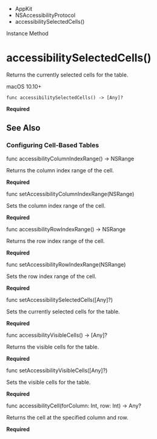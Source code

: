 

- AppKit
- NSAccessibilityProtocol
-  accessibilitySelectedCells() 

Instance Method

# accessibilitySelectedCells()

Returns the currently selected cells for the table.

macOS 10.10+

``` source
func accessibilitySelectedCells() -> [Any]?
```

**Required**

## See Also

### Configuring Cell-Based Tables

func accessibilityColumnIndexRange() -> NSRange

Returns the column index range of the cell.

**Required**

func setAccessibilityColumnIndexRange(NSRange)

Sets the column index range of the cell.

**Required**

func accessibilityRowIndexRange() -> NSRange

Returns the row index range of the cell.

**Required**

func setAccessibilityRowIndexRange(NSRange)

Sets the row index range of the cell.

**Required**

func setAccessibilitySelectedCells([Any]?)

Sets the currently selected cells for the table.

**Required**

func accessibilityVisibleCells() -> [Any]?

Returns the visible cells for the table.

**Required**

func setAccessibilityVisibleCells([Any]?)

Sets the visible cells for the table.

**Required**

func accessibilityCell(forColumn: Int, row: Int) -> Any?

Returns the cell at the specified column and row.

**Required**

